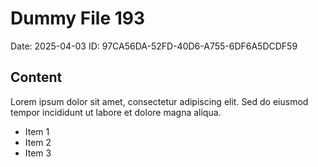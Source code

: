 # Dummy File 193

Date: 2025-04-03
ID: 97CA56DA-52FD-40D6-A755-6DF6A5DCDF59

## Content

Lorem ipsum dolor sit amet, consectetur adipiscing elit.
Sed do eiusmod tempor incididunt ut labore et dolore magna aliqua.

* Item 1
* Item 2
* Item 3
